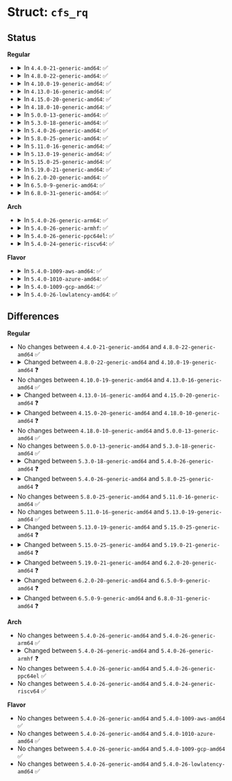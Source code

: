 # Struct: <code>cfs_rq</code>

## Status
<b>Regular</b>
<ul>
<li>
<details>
<summary>In <code>4.4.0-21-generic-amd64</code>: ✅</summary>

```c
struct cfs_rq {
    struct load_weight load;
    unsigned int nr_running;
    unsigned int h_nr_running;
    u64 exec_clock;
    u64 min_vruntime;
    struct rb_root tasks_timeline;
    struct rb_node * rb_leftmost;
    struct sched_entity * curr;
    struct sched_entity * next;
    struct sched_entity * last;
    struct sched_entity * skip;
    unsigned int nr_spread_over;
    struct sched_avg avg;
    u64 runnable_load_sum;
    long unsigned int runnable_load_avg;
    long unsigned int tg_load_avg_contrib;
    atomic_long_t removed_load_avg;
    atomic_long_t removed_util_avg;
    long unsigned int h_load;
    u64 last_h_load_update;
    struct sched_entity * h_load_next;
    struct rq * rq;
    int on_list;
    struct list_head leaf_cfs_rq_list;
    struct task_group * tg;
    int runtime_enabled;
    u64 runtime_expires;
    s64 runtime_remaining;
    u64 throttled_clock;
    u64 throttled_clock_task;
    u64 throttled_clock_task_time;
    int throttled;
    int throttle_count;
    struct list_head throttled_list;
}
```
</details>
</li>
<li>
<details>
<summary>In <code>4.8.0-22-generic-amd64</code>: ✅</summary>

```c
struct cfs_rq {
    struct load_weight load;
    unsigned int nr_running;
    unsigned int h_nr_running;
    u64 exec_clock;
    u64 min_vruntime;
    struct rb_root tasks_timeline;
    struct rb_node * rb_leftmost;
    struct sched_entity * curr;
    struct sched_entity * next;
    struct sched_entity * last;
    struct sched_entity * skip;
    unsigned int nr_spread_over;
    struct sched_avg avg;
    u64 runnable_load_sum;
    long unsigned int runnable_load_avg;
    long unsigned int tg_load_avg_contrib;
    atomic_long_t removed_load_avg;
    atomic_long_t removed_util_avg;
    long unsigned int h_load;
    u64 last_h_load_update;
    struct sched_entity * h_load_next;
    struct rq * rq;
    int on_list;
    struct list_head leaf_cfs_rq_list;
    struct task_group * tg;
    int runtime_enabled;
    u64 runtime_expires;
    s64 runtime_remaining;
    u64 throttled_clock;
    u64 throttled_clock_task;
    u64 throttled_clock_task_time;
    int throttled;
    int throttle_count;
    struct list_head throttled_list;
}
```
</details>
</li>
<li>
<details>
<summary>In <code>4.10.0-19-generic-amd64</code>: ✅</summary>

```c
struct cfs_rq {
    struct load_weight load;
    unsigned int nr_running;
    unsigned int h_nr_running;
    u64 exec_clock;
    u64 min_vruntime;
    struct rb_root tasks_timeline;
    struct rb_node * rb_leftmost;
    struct sched_entity * curr;
    struct sched_entity * next;
    struct sched_entity * last;
    struct sched_entity * skip;
    unsigned int nr_spread_over;
    struct sched_avg avg;
    u64 runnable_load_sum;
    long unsigned int runnable_load_avg;
    long unsigned int tg_load_avg_contrib;
    long unsigned int propagate_avg;
    atomic_long_t removed_load_avg;
    atomic_long_t removed_util_avg;
    long unsigned int h_load;
    u64 last_h_load_update;
    struct sched_entity * h_load_next;
    struct rq * rq;
    int on_list;
    struct list_head leaf_cfs_rq_list;
    struct task_group * tg;
    int runtime_enabled;
    u64 runtime_expires;
    s64 runtime_remaining;
    u64 throttled_clock;
    u64 throttled_clock_task;
    u64 throttled_clock_task_time;
    int throttled;
    int throttle_count;
    struct list_head throttled_list;
}
```
</details>
</li>
<li>
<details>
<summary>In <code>4.13.0-16-generic-amd64</code>: ✅</summary>

```c
struct cfs_rq {
    struct load_weight load;
    unsigned int nr_running;
    unsigned int h_nr_running;
    u64 exec_clock;
    u64 min_vruntime;
    struct rb_root tasks_timeline;
    struct rb_node * rb_leftmost;
    struct sched_entity * curr;
    struct sched_entity * next;
    struct sched_entity * last;
    struct sched_entity * skip;
    unsigned int nr_spread_over;
    struct sched_avg avg;
    u64 runnable_load_sum;
    long unsigned int runnable_load_avg;
    long unsigned int tg_load_avg_contrib;
    long unsigned int propagate_avg;
    atomic_long_t removed_load_avg;
    atomic_long_t removed_util_avg;
    long unsigned int h_load;
    u64 last_h_load_update;
    struct sched_entity * h_load_next;
    struct rq * rq;
    int on_list;
    struct list_head leaf_cfs_rq_list;
    struct task_group * tg;
    int runtime_enabled;
    u64 runtime_expires;
    s64 runtime_remaining;
    u64 throttled_clock;
    u64 throttled_clock_task;
    u64 throttled_clock_task_time;
    int throttled;
    int throttle_count;
    struct list_head throttled_list;
}
```
</details>
</li>
<li>
<details>
<summary>In <code>4.15.0-20-generic-amd64</code>: ✅</summary>

```c
struct cfs_rq {
    struct load_weight load;
    long unsigned int runnable_weight;
    unsigned int nr_running;
    unsigned int h_nr_running;
    u64 exec_clock;
    u64 min_vruntime;
    struct rb_root_cached tasks_timeline;
    struct sched_entity * curr;
    struct sched_entity * next;
    struct sched_entity * last;
    struct sched_entity * skip;
    unsigned int nr_spread_over;
    struct sched_avg avg;
    struct (anon) removed;
    long unsigned int tg_load_avg_contrib;
    long int propagate;
    long int prop_runnable_sum;
    long unsigned int h_load;
    u64 last_h_load_update;
    struct sched_entity * h_load_next;
    struct rq * rq;
    int on_list;
    struct list_head leaf_cfs_rq_list;
    struct task_group * tg;
    int runtime_enabled;
    u64 runtime_expires;
    s64 runtime_remaining;
    u64 throttled_clock;
    u64 throttled_clock_task;
    u64 throttled_clock_task_time;
    int throttled;
    int throttle_count;
    struct list_head throttled_list;
}
```
</details>
</li>
<li>
<details>
<summary>In <code>4.18.0-10-generic-amd64</code>: ✅</summary>

```c
struct cfs_rq {
    struct load_weight load;
    long unsigned int runnable_weight;
    unsigned int nr_running;
    unsigned int h_nr_running;
    u64 exec_clock;
    u64 min_vruntime;
    struct rb_root_cached tasks_timeline;
    struct sched_entity * curr;
    struct sched_entity * next;
    struct sched_entity * last;
    struct sched_entity * skip;
    unsigned int nr_spread_over;
    struct sched_avg avg;
    struct (anon) removed;
    long unsigned int tg_load_avg_contrib;
    long int propagate;
    long int prop_runnable_sum;
    long unsigned int h_load;
    u64 last_h_load_update;
    struct sched_entity * h_load_next;
    struct rq * rq;
    int on_list;
    struct list_head leaf_cfs_rq_list;
    struct task_group * tg;
    int runtime_enabled;
    int expires_seq;
    u64 runtime_expires;
    s64 runtime_remaining;
    u64 throttled_clock;
    u64 throttled_clock_task;
    u64 throttled_clock_task_time;
    int throttled;
    int throttle_count;
    struct list_head throttled_list;
}
```
</details>
</li>
<li>
<details>
<summary>In <code>5.0.0-13-generic-amd64</code>: ✅</summary>

```c
struct cfs_rq {
    struct load_weight load;
    long unsigned int runnable_weight;
    unsigned int nr_running;
    unsigned int h_nr_running;
    u64 exec_clock;
    u64 min_vruntime;
    struct rb_root_cached tasks_timeline;
    struct sched_entity * curr;
    struct sched_entity * next;
    struct sched_entity * last;
    struct sched_entity * skip;
    unsigned int nr_spread_over;
    struct sched_avg avg;
    struct (anon) removed;
    long unsigned int tg_load_avg_contrib;
    long int propagate;
    long int prop_runnable_sum;
    long unsigned int h_load;
    u64 last_h_load_update;
    struct sched_entity * h_load_next;
    struct rq * rq;
    int on_list;
    struct list_head leaf_cfs_rq_list;
    struct task_group * tg;
    int runtime_enabled;
    int expires_seq;
    u64 runtime_expires;
    s64 runtime_remaining;
    u64 throttled_clock;
    u64 throttled_clock_task;
    u64 throttled_clock_task_time;
    int throttled;
    int throttle_count;
    struct list_head throttled_list;
}
```
</details>
</li>
<li>
<details>
<summary>In <code>5.3.0-18-generic-amd64</code>: ✅</summary>

```c
struct cfs_rq {
    struct load_weight load;
    long unsigned int runnable_weight;
    unsigned int nr_running;
    unsigned int h_nr_running;
    u64 exec_clock;
    u64 min_vruntime;
    struct rb_root_cached tasks_timeline;
    struct sched_entity * curr;
    struct sched_entity * next;
    struct sched_entity * last;
    struct sched_entity * skip;
    unsigned int nr_spread_over;
    struct sched_avg avg;
    struct (anon) removed;
    long unsigned int tg_load_avg_contrib;
    long int propagate;
    long int prop_runnable_sum;
    long unsigned int h_load;
    u64 last_h_load_update;
    struct sched_entity * h_load_next;
    struct rq * rq;
    int on_list;
    struct list_head leaf_cfs_rq_list;
    struct task_group * tg;
    int runtime_enabled;
    int expires_seq;
    u64 runtime_expires;
    s64 runtime_remaining;
    u64 throttled_clock;
    u64 throttled_clock_task;
    u64 throttled_clock_task_time;
    int throttled;
    int throttle_count;
    struct list_head throttled_list;
}
```
</details>
</li>
<li>
<details>
<summary>In <code>5.4.0-26-generic-amd64</code>: ✅</summary>

```c
struct cfs_rq {
    struct load_weight load;
    long unsigned int runnable_weight;
    unsigned int nr_running;
    unsigned int h_nr_running;
    unsigned int idle_h_nr_running;
    u64 exec_clock;
    u64 min_vruntime;
    struct rb_root_cached tasks_timeline;
    struct sched_entity * curr;
    struct sched_entity * next;
    struct sched_entity * last;
    struct sched_entity * skip;
    unsigned int nr_spread_over;
    struct sched_avg avg;
    struct (anon) removed;
    long unsigned int tg_load_avg_contrib;
    long int propagate;
    long int prop_runnable_sum;
    long unsigned int h_load;
    u64 last_h_load_update;
    struct sched_entity * h_load_next;
    struct rq * rq;
    int on_list;
    struct list_head leaf_cfs_rq_list;
    struct task_group * tg;
    int runtime_enabled;
    s64 runtime_remaining;
    u64 throttled_clock;
    u64 throttled_clock_task;
    u64 throttled_clock_task_time;
    int throttled;
    int throttle_count;
    struct list_head throttled_list;
}
```
</details>
</li>
<li>
<details>
<summary>In <code>5.8.0-25-generic-amd64</code>: ✅</summary>

```c
struct cfs_rq {
    struct load_weight load;
    unsigned int nr_running;
    unsigned int h_nr_running;
    unsigned int idle_h_nr_running;
    u64 exec_clock;
    u64 min_vruntime;
    struct rb_root_cached tasks_timeline;
    struct sched_entity * curr;
    struct sched_entity * next;
    struct sched_entity * last;
    struct sched_entity * skip;
    unsigned int nr_spread_over;
    struct sched_avg avg;
    struct (anon) removed;
    long unsigned int tg_load_avg_contrib;
    long int propagate;
    long int prop_runnable_sum;
    long unsigned int h_load;
    u64 last_h_load_update;
    struct sched_entity * h_load_next;
    struct rq * rq;
    int on_list;
    struct list_head leaf_cfs_rq_list;
    struct task_group * tg;
    int runtime_enabled;
    s64 runtime_remaining;
    u64 throttled_clock;
    u64 throttled_clock_task;
    u64 throttled_clock_task_time;
    int throttled;
    int throttle_count;
    struct list_head throttled_list;
}
```
</details>
</li>
<li>
<details>
<summary>In <code>5.11.0-16-generic-amd64</code>: ✅</summary>

```c
struct cfs_rq {
    struct load_weight load;
    unsigned int nr_running;
    unsigned int h_nr_running;
    unsigned int idle_h_nr_running;
    u64 exec_clock;
    u64 min_vruntime;
    struct rb_root_cached tasks_timeline;
    struct sched_entity * curr;
    struct sched_entity * next;
    struct sched_entity * last;
    struct sched_entity * skip;
    unsigned int nr_spread_over;
    struct sched_avg avg;
    struct (anon) removed;
    long unsigned int tg_load_avg_contrib;
    long int propagate;
    long int prop_runnable_sum;
    long unsigned int h_load;
    u64 last_h_load_update;
    struct sched_entity * h_load_next;
    struct rq * rq;
    int on_list;
    struct list_head leaf_cfs_rq_list;
    struct task_group * tg;
    int runtime_enabled;
    s64 runtime_remaining;
    u64 throttled_clock;
    u64 throttled_clock_task;
    u64 throttled_clock_task_time;
    int throttled;
    int throttle_count;
    struct list_head throttled_list;
}
```
</details>
</li>
<li>
<details>
<summary>In <code>5.13.0-19-generic-amd64</code>: ✅</summary>

```c
struct cfs_rq {
    struct load_weight load;
    unsigned int nr_running;
    unsigned int h_nr_running;
    unsigned int idle_h_nr_running;
    u64 exec_clock;
    u64 min_vruntime;
    struct rb_root_cached tasks_timeline;
    struct sched_entity * curr;
    struct sched_entity * next;
    struct sched_entity * last;
    struct sched_entity * skip;
    unsigned int nr_spread_over;
    struct sched_avg avg;
    struct (anon) removed;
    long unsigned int tg_load_avg_contrib;
    long int propagate;
    long int prop_runnable_sum;
    long unsigned int h_load;
    u64 last_h_load_update;
    struct sched_entity * h_load_next;
    struct rq * rq;
    int on_list;
    struct list_head leaf_cfs_rq_list;
    struct task_group * tg;
    int runtime_enabled;
    s64 runtime_remaining;
    u64 throttled_clock;
    u64 throttled_clock_task;
    u64 throttled_clock_task_time;
    int throttled;
    int throttle_count;
    struct list_head throttled_list;
}
```
</details>
</li>
<li>
<details>
<summary>In <code>5.15.0-25-generic-amd64</code>: ✅</summary>

```c
struct cfs_rq {
    struct load_weight load;
    unsigned int nr_running;
    unsigned int h_nr_running;
    unsigned int idle_h_nr_running;
    u64 exec_clock;
    u64 min_vruntime;
    unsigned int forceidle_seq;
    u64 min_vruntime_fi;
    struct rb_root_cached tasks_timeline;
    struct sched_entity * curr;
    struct sched_entity * next;
    struct sched_entity * last;
    struct sched_entity * skip;
    unsigned int nr_spread_over;
    struct sched_avg avg;
    struct (anon) removed;
    long unsigned int tg_load_avg_contrib;
    long int propagate;
    long int prop_runnable_sum;
    long unsigned int h_load;
    u64 last_h_load_update;
    struct sched_entity * h_load_next;
    struct rq * rq;
    int on_list;
    struct list_head leaf_cfs_rq_list;
    struct task_group * tg;
    int idle;
    int runtime_enabled;
    s64 runtime_remaining;
    u64 throttled_clock;
    u64 throttled_clock_task;
    u64 throttled_clock_task_time;
    int throttled;
    int throttle_count;
    struct list_head throttled_list;
}
```
</details>
</li>
<li>
<details>
<summary>In <code>5.19.0-21-generic-amd64</code>: ✅</summary>

```c
struct cfs_rq {
    struct load_weight load;
    unsigned int nr_running;
    unsigned int h_nr_running;
    unsigned int idle_nr_running;
    unsigned int idle_h_nr_running;
    u64 exec_clock;
    u64 min_vruntime;
    unsigned int forceidle_seq;
    u64 min_vruntime_fi;
    struct rb_root_cached tasks_timeline;
    struct sched_entity * curr;
    struct sched_entity * next;
    struct sched_entity * last;
    struct sched_entity * skip;
    unsigned int nr_spread_over;
    struct sched_avg avg;
    struct (anon) removed;
    long unsigned int tg_load_avg_contrib;
    long int propagate;
    long int prop_runnable_sum;
    long unsigned int h_load;
    u64 last_h_load_update;
    struct sched_entity * h_load_next;
    struct rq * rq;
    int on_list;
    struct list_head leaf_cfs_rq_list;
    struct task_group * tg;
    int idle;
    int runtime_enabled;
    s64 runtime_remaining;
    u64 throttled_clock;
    u64 throttled_clock_pelt;
    u64 throttled_clock_pelt_time;
    int throttled;
    int throttle_count;
    struct list_head throttled_list;
}
```
</details>
</li>
<li>
<details>
<summary>In <code>6.2.0-20-generic-amd64</code>: ✅</summary>

```c
struct cfs_rq {
    struct load_weight load;
    unsigned int nr_running;
    unsigned int h_nr_running;
    unsigned int idle_nr_running;
    unsigned int idle_h_nr_running;
    u64 exec_clock;
    u64 min_vruntime;
    unsigned int forceidle_seq;
    u64 min_vruntime_fi;
    struct rb_root_cached tasks_timeline;
    struct sched_entity * curr;
    struct sched_entity * next;
    struct sched_entity * last;
    struct sched_entity * skip;
    unsigned int nr_spread_over;
    struct sched_avg avg;
    struct (anon) removed;
    long unsigned int tg_load_avg_contrib;
    long int propagate;
    long int prop_runnable_sum;
    long unsigned int h_load;
    u64 last_h_load_update;
    struct sched_entity * h_load_next;
    struct rq * rq;
    int on_list;
    struct list_head leaf_cfs_rq_list;
    struct task_group * tg;
    int idle;
    int runtime_enabled;
    s64 runtime_remaining;
    u64 throttled_pelt_idle;
    u64 throttled_clock;
    u64 throttled_clock_pelt;
    u64 throttled_clock_pelt_time;
    int throttled;
    int throttle_count;
    struct list_head throttled_list;
}
```
</details>
</li>
<li>
<details>
<summary>In <code>6.5.0-9-generic-amd64</code>: ✅</summary>

```c
struct cfs_rq {
    struct load_weight load;
    unsigned int nr_running;
    unsigned int h_nr_running;
    unsigned int idle_nr_running;
    unsigned int idle_h_nr_running;
    u64 exec_clock;
    u64 min_vruntime;
    unsigned int forceidle_seq;
    u64 min_vruntime_fi;
    struct rb_root_cached tasks_timeline;
    struct sched_entity * curr;
    struct sched_entity * next;
    struct sched_entity * last;
    struct sched_entity * skip;
    unsigned int nr_spread_over;
    struct sched_avg avg;
    struct (anon) removed;
    long unsigned int tg_load_avg_contrib;
    long int propagate;
    long int prop_runnable_sum;
    long unsigned int h_load;
    u64 last_h_load_update;
    struct sched_entity * h_load_next;
    struct rq * rq;
    int on_list;
    struct list_head leaf_cfs_rq_list;
    struct task_group * tg;
    int idle;
    int runtime_enabled;
    s64 runtime_remaining;
    u64 throttled_pelt_idle;
    u64 throttled_clock;
    u64 throttled_clock_pelt;
    u64 throttled_clock_pelt_time;
    int throttled;
    int throttle_count;
    struct list_head throttled_list;
    struct list_head throttled_csd_list;
}
```
</details>
</li>
<li>
<details>
<summary>In <code>6.8.0-31-generic-amd64</code>: ✅</summary>

```c
struct cfs_rq {
    struct load_weight load;
    unsigned int nr_running;
    unsigned int h_nr_running;
    unsigned int idle_nr_running;
    unsigned int idle_h_nr_running;
    s64 avg_vruntime;
    u64 avg_load;
    u64 exec_clock;
    u64 min_vruntime;
    unsigned int forceidle_seq;
    u64 min_vruntime_fi;
    struct rb_root_cached tasks_timeline;
    struct sched_entity * curr;
    struct sched_entity * next;
    unsigned int nr_spread_over;
    struct sched_avg avg;
    struct (anon) removed;
    u64 last_update_tg_load_avg;
    long unsigned int tg_load_avg_contrib;
    long int propagate;
    long int prop_runnable_sum;
    long unsigned int h_load;
    u64 last_h_load_update;
    struct sched_entity * h_load_next;
    struct rq * rq;
    int on_list;
    struct list_head leaf_cfs_rq_list;
    struct task_group * tg;
    int idle;
    int runtime_enabled;
    s64 runtime_remaining;
    u64 throttled_pelt_idle;
    u64 throttled_clock;
    u64 throttled_clock_pelt;
    u64 throttled_clock_pelt_time;
    u64 throttled_clock_self;
    u64 throttled_clock_self_time;
    int throttled;
    int throttle_count;
    struct list_head throttled_list;
    struct list_head throttled_csd_list;
}
```
</details>
</li>
</ul>
<b>Arch</b>
<ul>
<li>
<details>
<summary>In <code>5.4.0-26-generic-arm64</code>: ✅</summary>

```c
struct cfs_rq {
    struct load_weight load;
    long unsigned int runnable_weight;
    unsigned int nr_running;
    unsigned int h_nr_running;
    unsigned int idle_h_nr_running;
    u64 exec_clock;
    u64 min_vruntime;
    struct rb_root_cached tasks_timeline;
    struct sched_entity * curr;
    struct sched_entity * next;
    struct sched_entity * last;
    struct sched_entity * skip;
    unsigned int nr_spread_over;
    struct sched_avg avg;
    struct (anon) removed;
    long unsigned int tg_load_avg_contrib;
    long int propagate;
    long int prop_runnable_sum;
    long unsigned int h_load;
    u64 last_h_load_update;
    struct sched_entity * h_load_next;
    struct rq * rq;
    int on_list;
    struct list_head leaf_cfs_rq_list;
    struct task_group * tg;
    int runtime_enabled;
    s64 runtime_remaining;
    u64 throttled_clock;
    u64 throttled_clock_task;
    u64 throttled_clock_task_time;
    int throttled;
    int throttle_count;
    struct list_head throttled_list;
}
```
</details>
</li>
<li>
<details>
<summary>In <code>5.4.0-26-generic-armhf</code>: ✅</summary>

```c
struct cfs_rq {
    struct load_weight load;
    long unsigned int runnable_weight;
    unsigned int nr_running;
    unsigned int h_nr_running;
    unsigned int idle_h_nr_running;
    u64 exec_clock;
    u64 min_vruntime;
    u64 min_vruntime_copy;
    struct rb_root_cached tasks_timeline;
    struct sched_entity * curr;
    struct sched_entity * next;
    struct sched_entity * last;
    struct sched_entity * skip;
    unsigned int nr_spread_over;
    struct sched_avg avg;
    u64 load_last_update_time_copy;
    struct (anon) removed;
    long unsigned int tg_load_avg_contrib;
    long int propagate;
    long int prop_runnable_sum;
    long unsigned int h_load;
    u64 last_h_load_update;
    struct sched_entity * h_load_next;
    struct rq * rq;
    int on_list;
    struct list_head leaf_cfs_rq_list;
    struct task_group * tg;
    int runtime_enabled;
    s64 runtime_remaining;
    u64 throttled_clock;
    u64 throttled_clock_task;
    u64 throttled_clock_task_time;
    int throttled;
    int throttle_count;
    struct list_head throttled_list;
}
```
</details>
</li>
<li>
<details>
<summary>In <code>5.4.0-26-generic-ppc64el</code>: ✅</summary>

```c
struct cfs_rq {
    struct load_weight load;
    long unsigned int runnable_weight;
    unsigned int nr_running;
    unsigned int h_nr_running;
    unsigned int idle_h_nr_running;
    u64 exec_clock;
    u64 min_vruntime;
    struct rb_root_cached tasks_timeline;
    struct sched_entity * curr;
    struct sched_entity * next;
    struct sched_entity * last;
    struct sched_entity * skip;
    unsigned int nr_spread_over;
    struct sched_avg avg;
    struct (anon) removed;
    long unsigned int tg_load_avg_contrib;
    long int propagate;
    long int prop_runnable_sum;
    long unsigned int h_load;
    u64 last_h_load_update;
    struct sched_entity * h_load_next;
    struct rq * rq;
    int on_list;
    struct list_head leaf_cfs_rq_list;
    struct task_group * tg;
    int runtime_enabled;
    s64 runtime_remaining;
    u64 throttled_clock;
    u64 throttled_clock_task;
    u64 throttled_clock_task_time;
    int throttled;
    int throttle_count;
    struct list_head throttled_list;
}
```
</details>
</li>
<li>
<details>
<summary>In <code>5.4.0-24-generic-riscv64</code>: ✅</summary>

```c
struct cfs_rq {
    struct load_weight load;
    long unsigned int runnable_weight;
    unsigned int nr_running;
    unsigned int h_nr_running;
    unsigned int idle_h_nr_running;
    u64 exec_clock;
    u64 min_vruntime;
    struct rb_root_cached tasks_timeline;
    struct sched_entity * curr;
    struct sched_entity * next;
    struct sched_entity * last;
    struct sched_entity * skip;
    unsigned int nr_spread_over;
    struct sched_avg avg;
    struct (anon) removed;
    long unsigned int tg_load_avg_contrib;
    long int propagate;
    long int prop_runnable_sum;
    long unsigned int h_load;
    u64 last_h_load_update;
    struct sched_entity * h_load_next;
    struct rq * rq;
    int on_list;
    struct list_head leaf_cfs_rq_list;
    struct task_group * tg;
    int runtime_enabled;
    s64 runtime_remaining;
    u64 throttled_clock;
    u64 throttled_clock_task;
    u64 throttled_clock_task_time;
    int throttled;
    int throttle_count;
    struct list_head throttled_list;
}
```
</details>
</li>
</ul>
<b>Flavor</b>
<ul>
<li>
<details>
<summary>In <code>5.4.0-1009-aws-amd64</code>: ✅</summary>

```c
struct cfs_rq {
    struct load_weight load;
    long unsigned int runnable_weight;
    unsigned int nr_running;
    unsigned int h_nr_running;
    unsigned int idle_h_nr_running;
    u64 exec_clock;
    u64 min_vruntime;
    struct rb_root_cached tasks_timeline;
    struct sched_entity * curr;
    struct sched_entity * next;
    struct sched_entity * last;
    struct sched_entity * skip;
    unsigned int nr_spread_over;
    struct sched_avg avg;
    struct (anon) removed;
    long unsigned int tg_load_avg_contrib;
    long int propagate;
    long int prop_runnable_sum;
    long unsigned int h_load;
    u64 last_h_load_update;
    struct sched_entity * h_load_next;
    struct rq * rq;
    int on_list;
    struct list_head leaf_cfs_rq_list;
    struct task_group * tg;
    int runtime_enabled;
    s64 runtime_remaining;
    u64 throttled_clock;
    u64 throttled_clock_task;
    u64 throttled_clock_task_time;
    int throttled;
    int throttle_count;
    struct list_head throttled_list;
}
```
</details>
</li>
<li>
<details>
<summary>In <code>5.4.0-1010-azure-amd64</code>: ✅</summary>

```c
struct cfs_rq {
    struct load_weight load;
    long unsigned int runnable_weight;
    unsigned int nr_running;
    unsigned int h_nr_running;
    unsigned int idle_h_nr_running;
    u64 exec_clock;
    u64 min_vruntime;
    struct rb_root_cached tasks_timeline;
    struct sched_entity * curr;
    struct sched_entity * next;
    struct sched_entity * last;
    struct sched_entity * skip;
    unsigned int nr_spread_over;
    struct sched_avg avg;
    struct (anon) removed;
    long unsigned int tg_load_avg_contrib;
    long int propagate;
    long int prop_runnable_sum;
    long unsigned int h_load;
    u64 last_h_load_update;
    struct sched_entity * h_load_next;
    struct rq * rq;
    int on_list;
    struct list_head leaf_cfs_rq_list;
    struct task_group * tg;
    int runtime_enabled;
    s64 runtime_remaining;
    u64 throttled_clock;
    u64 throttled_clock_task;
    u64 throttled_clock_task_time;
    int throttled;
    int throttle_count;
    struct list_head throttled_list;
}
```
</details>
</li>
<li>
<details>
<summary>In <code>5.4.0-1009-gcp-amd64</code>: ✅</summary>

```c
struct cfs_rq {
    struct load_weight load;
    long unsigned int runnable_weight;
    unsigned int nr_running;
    unsigned int h_nr_running;
    unsigned int idle_h_nr_running;
    u64 exec_clock;
    u64 min_vruntime;
    struct rb_root_cached tasks_timeline;
    struct sched_entity * curr;
    struct sched_entity * next;
    struct sched_entity * last;
    struct sched_entity * skip;
    unsigned int nr_spread_over;
    struct sched_avg avg;
    struct (anon) removed;
    long unsigned int tg_load_avg_contrib;
    long int propagate;
    long int prop_runnable_sum;
    long unsigned int h_load;
    u64 last_h_load_update;
    struct sched_entity * h_load_next;
    struct rq * rq;
    int on_list;
    struct list_head leaf_cfs_rq_list;
    struct task_group * tg;
    int runtime_enabled;
    s64 runtime_remaining;
    u64 throttled_clock;
    u64 throttled_clock_task;
    u64 throttled_clock_task_time;
    int throttled;
    int throttle_count;
    struct list_head throttled_list;
}
```
</details>
</li>
<li>
<details>
<summary>In <code>5.4.0-26-lowlatency-amd64</code>: ✅</summary>

```c
struct cfs_rq {
    struct load_weight load;
    long unsigned int runnable_weight;
    unsigned int nr_running;
    unsigned int h_nr_running;
    unsigned int idle_h_nr_running;
    u64 exec_clock;
    u64 min_vruntime;
    struct rb_root_cached tasks_timeline;
    struct sched_entity * curr;
    struct sched_entity * next;
    struct sched_entity * last;
    struct sched_entity * skip;
    unsigned int nr_spread_over;
    struct sched_avg avg;
    struct (anon) removed;
    long unsigned int tg_load_avg_contrib;
    long int propagate;
    long int prop_runnable_sum;
    long unsigned int h_load;
    u64 last_h_load_update;
    struct sched_entity * h_load_next;
    struct rq * rq;
    int on_list;
    struct list_head leaf_cfs_rq_list;
    struct task_group * tg;
    int runtime_enabled;
    s64 runtime_remaining;
    u64 throttled_clock;
    u64 throttled_clock_task;
    u64 throttled_clock_task_time;
    int throttled;
    int throttle_count;
    struct list_head throttled_list;
}
```
</details>
</li>
</ul>

## Differences
<b>Regular</b>
<ul>
<li>
No changes between <code>4.4.0-21-generic-amd64</code> and <code>4.8.0-22-generic-amd64</code> ✅
</li>
<li>
<details>
<summary>Changed between <code>4.8.0-22-generic-amd64</code> and <code>4.10.0-19-generic-amd64</code> ❓</summary>
<ul>
<li>
<b>Field added. </b>
<code>long unsigned int propagate_avg</code>
</li>
</ul>
</details>
</li>
<li>
No changes between <code>4.10.0-19-generic-amd64</code> and <code>4.13.0-16-generic-amd64</code> ✅
</li>
<li>
<details>
<summary>Changed between <code>4.13.0-16-generic-amd64</code> and <code>4.15.0-20-generic-amd64</code> ❓</summary>
<ul>
<li>
<b>Field added. </b>
<code>long unsigned int runnable_weight</code>
</li>
<li>
<b>Field added. </b>
<code>struct (anon) removed</code>
</li>
<li>
<b>Field added. </b>
<code>long int propagate</code>
</li>
<li>
<b>Field added. </b>
<code>long int prop_runnable_sum</code>
</li>
<li>
<b>Field removed. </b>
<code>struct rb_node * rb_leftmost</code>
</li>
<li>
<b>Field removed. </b>
<code>u64 runnable_load_sum</code>
</li>
<li>
<b>Field removed. </b>
<code>long unsigned int runnable_load_avg</code>
</li>
<li>
<b>Field removed. </b>
<code>long unsigned int propagate_avg</code>
</li>
<li>
<b>Field removed. </b>
<code>atomic_long_t removed_load_avg</code>
</li>
<li>
<b>Field removed. </b>
<code>atomic_long_t removed_util_avg</code>
</li>
<li>
<b>Field type changed. </b>
<code>struct rb_root tasks_timeline</code> ➡️ <code>struct rb_root_cached tasks_timeline</code>
</li>
</ul>
</details>
</li>
<li>
<details>
<summary>Changed between <code>4.15.0-20-generic-amd64</code> and <code>4.18.0-10-generic-amd64</code> ❓</summary>
<ul>
<li>
<b>Field added. </b>
<code>int expires_seq</code>
</li>
</ul>
</details>
</li>
<li>
No changes between <code>4.18.0-10-generic-amd64</code> and <code>5.0.0-13-generic-amd64</code> ✅
</li>
<li>
No changes between <code>5.0.0-13-generic-amd64</code> and <code>5.3.0-18-generic-amd64</code> ✅
</li>
<li>
<details>
<summary>Changed between <code>5.3.0-18-generic-amd64</code> and <code>5.4.0-26-generic-amd64</code> ❓</summary>
<ul>
<li>
<b>Field added. </b>
<code>unsigned int idle_h_nr_running</code>
</li>
<li>
<b>Field removed. </b>
<code>int expires_seq</code>
</li>
<li>
<b>Field removed. </b>
<code>u64 runtime_expires</code>
</li>
</ul>
</details>
</li>
<li>
<details>
<summary>Changed between <code>5.4.0-26-generic-amd64</code> and <code>5.8.0-25-generic-amd64</code> ❓</summary>
<ul>
<li>
<b>Field removed. </b>
<code>long unsigned int runnable_weight</code>
</li>
</ul>
</details>
</li>
<li>
No changes between <code>5.8.0-25-generic-amd64</code> and <code>5.11.0-16-generic-amd64</code> ✅
</li>
<li>
No changes between <code>5.11.0-16-generic-amd64</code> and <code>5.13.0-19-generic-amd64</code> ✅
</li>
<li>
<details>
<summary>Changed between <code>5.13.0-19-generic-amd64</code> and <code>5.15.0-25-generic-amd64</code> ❓</summary>
<ul>
<li>
<b>Field added. </b>
<code>unsigned int forceidle_seq</code>
</li>
<li>
<b>Field added. </b>
<code>u64 min_vruntime_fi</code>
</li>
<li>
<b>Field added. </b>
<code>int idle</code>
</li>
</ul>
</details>
</li>
<li>
<details>
<summary>Changed between <code>5.15.0-25-generic-amd64</code> and <code>5.19.0-21-generic-amd64</code> ❓</summary>
<ul>
<li>
<b>Field added. </b>
<code>unsigned int idle_nr_running</code>
</li>
<li>
<b>Field added. </b>
<code>u64 throttled_clock_pelt</code>
</li>
<li>
<b>Field added. </b>
<code>u64 throttled_clock_pelt_time</code>
</li>
<li>
<b>Field removed. </b>
<code>u64 throttled_clock_task</code>
</li>
<li>
<b>Field removed. </b>
<code>u64 throttled_clock_task_time</code>
</li>
</ul>
</details>
</li>
<li>
<details>
<summary>Changed between <code>5.19.0-21-generic-amd64</code> and <code>6.2.0-20-generic-amd64</code> ❓</summary>
<ul>
<li>
<b>Field added. </b>
<code>u64 throttled_pelt_idle</code>
</li>
</ul>
</details>
</li>
<li>
<details>
<summary>Changed between <code>6.2.0-20-generic-amd64</code> and <code>6.5.0-9-generic-amd64</code> ❓</summary>
<ul>
<li>
<b>Field added. </b>
<code>struct list_head throttled_csd_list</code>
</li>
</ul>
</details>
</li>
<li>
<details>
<summary>Changed between <code>6.5.0-9-generic-amd64</code> and <code>6.8.0-31-generic-amd64</code> ❓</summary>
<ul>
<li>
<b>Field added. </b>
<code>s64 avg_vruntime</code>
</li>
<li>
<b>Field added. </b>
<code>u64 avg_load</code>
</li>
<li>
<b>Field added. </b>
<code>u64 last_update_tg_load_avg</code>
</li>
<li>
<b>Field added. </b>
<code>u64 throttled_clock_self</code>
</li>
<li>
<b>Field added. </b>
<code>u64 throttled_clock_self_time</code>
</li>
<li>
<b>Field removed. </b>
<code>struct sched_entity * last</code>
</li>
<li>
<b>Field removed. </b>
<code>struct sched_entity * skip</code>
</li>
</ul>
</details>
</li>
</ul>
<b>Arch</b>
<ul>
<li>
No changes between <code>5.4.0-26-generic-amd64</code> and <code>5.4.0-26-generic-arm64</code> ✅
</li>
<li>
<details>
<summary>Changed between <code>5.4.0-26-generic-amd64</code> and <code>5.4.0-26-generic-armhf</code> ❓</summary>
<ul>
<li>
<b>Field added. </b>
<code>u64 min_vruntime_copy</code>
</li>
<li>
<b>Field added. </b>
<code>u64 load_last_update_time_copy</code>
</li>
</ul>
</details>
</li>
<li>
No changes between <code>5.4.0-26-generic-amd64</code> and <code>5.4.0-26-generic-ppc64el</code> ✅
</li>
<li>
No changes between <code>5.4.0-26-generic-amd64</code> and <code>5.4.0-24-generic-riscv64</code> ✅
</li>
</ul>
<b>Flavor</b>
<ul>
<li>
No changes between <code>5.4.0-26-generic-amd64</code> and <code>5.4.0-1009-aws-amd64</code> ✅
</li>
<li>
No changes between <code>5.4.0-26-generic-amd64</code> and <code>5.4.0-1010-azure-amd64</code> ✅
</li>
<li>
No changes between <code>5.4.0-26-generic-amd64</code> and <code>5.4.0-1009-gcp-amd64</code> ✅
</li>
<li>
No changes between <code>5.4.0-26-generic-amd64</code> and <code>5.4.0-26-lowlatency-amd64</code> ✅
</li>
</ul>

